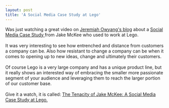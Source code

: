 ```yaml
---
layout: post
title: 'A Social Media Case Study at Lego'
---
```

Was just watching a great video on <a href="http://www.web-strategist.com/blog/">Jeremiah Owyang's blog</a> about a <a href="http://www.socialmediasquad.com/">Social Media Case Study </a>from Jake McKee who used to work at Lego.<br /><br />It was very interesting to see how entrenched and distance from customers a company can be.  Also how resistant to change a company can be when it comes to opening up to new ideas, change and ultimately their customers.<br /><br />Of course Lego is a very large company and has a unique product line, but it really shows an interested way of embracing the smaller more passionate segment of your audience and leveraging them to reach the larger portion of our customer base.<br /><br />Give it a watch, it is called: <a href="http://www.web-strategist.com/blog/2008/02/27/the-tenacity-of-jake-mckee-a-social-media-case-study-at-lego/">The Tenacity of Jake McKee: A Social Media Case Study at Lego.</a>
